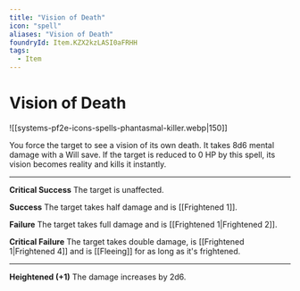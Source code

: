 ```yaml
---
title: "Vision of Death"
icon: "spell"
aliases: "Vision of Death"
foundryId: Item.KZX2kzLASI0aFRHH
tags:
  - Item
---
```


# Vision of Death
![[systems-pf2e-icons-spells-phantasmal-killer.webp|150]]

You force the target to see a vision of its own death. It takes 8d6 mental damage with a Will save. If the target is reduced to 0 HP by this spell, its vision becomes reality and kills it instantly.

* * *

**Critical Success** The target is unaffected.

**Success** The target takes half damage and is [[Frightened 1]].

**Failure** The target takes full damage and is [[Frightened 1|Frightened 2]].

**Critical Failure** The target takes double damage, is [[Frightened 1|Frightened 4]] and is [[Fleeing]] for as long as it's frightened.

* * *

**Heightened (+1)** The damage increases by 2d6.
